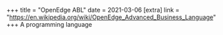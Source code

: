 +++
title = "OpenEdge ABL"
date = 2021-03-06
[extra]
link = "https://en.wikipedia.org/wiki/OpenEdge_Advanced_Business_Language"
+++
A programming language


